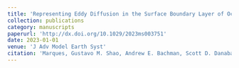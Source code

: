 ```yaml
---
title: 'Representing Eddy Diffusion in the Surface Boundary Layer of Ocean Models With General Vertical Coordinates'
collection: publications
category: manuscripts
paperurl: 'http://dx.doi.org/10.1029/2023ms003751' 
date: 2023-01-01
venue: 'J Adv Model Earth Syst'
citation: 'Marques, Gustavo M. Shao, Andrew E. Bachman, Scott D. Danabasoglu, Gokhan Bryan, Frank O.. "Representing Eddy Diffusion in the Surface Boundary Layer of Ocean Models With General Vertical Coordinates". J Adv Model Earth Syst, 2023.'
---
```

